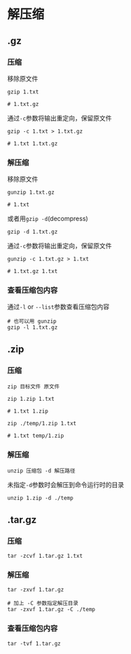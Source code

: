 # 解压缩

## .gz

### 压缩

移除原文件

```shell
gzip 1.txt

# 1.txt.gz
```

通过`-c`参数将输出重定向，保留原文件

```shell
gzip -c 1.txt > 1.txt.gz

# 1.txt 1.txt.gz
```

### 解压缩

移除原文件

```shell
gunzip 1.txt.gz

# 1.txt
```

或者用`gzip -d`(decompress)

```shell
gzip -d 1.txt.gz
```

通过`-c`参数将输出重定向，保留原文件

```shell
gunzip -c 1.txt.gz > 1.txt

# 1.txt.gz 1.txt
```

### 查看压缩包内容

通过`-l` or `--list`参数查看压缩包内容

```shell
# 也可以用 gunzip
gzip -l 1.txt.gz
```

## .zip

### 压缩

`zip 目标文件 原文件`

```shell
zip 1.zip 1.txt

# 1.txt 1.zip
```

```shell
zip ./temp/1.zip 1.txt

# 1.txt temp/1.zip
```

### 解压缩

`unzip 压缩包 -d 解压路径`

未指定`-d`参数时会解压到命令运行时的目录

```shell
unzip 1.zip -d ./temp
```

## .tar.gz

### 压缩

```shell
tar -zcvf 1.tar.gz 1.txt
```

### 解压缩

```shell
tar -zxvf 1.tar.gz

# 加上 -C 参数指定解压目录
tar -zxvf 1.tar.gz -C ./temp
```

### 查看压缩包内容

```shell
tar -tvf 1.tar.gz
```
